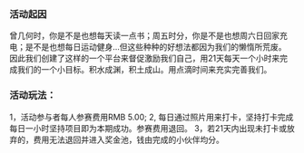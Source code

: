 ### 活动起因
曾几何时，你是不是也想每天读一点书；周五时分，你是不是也想周六日回家充电；是不是也想每日运动健身…但这些种种的好想法都因为我们的懒惰所荒废。
 因此我们创建了这样的一个平台来督促激励我们自己，用21天每天一个小时来完成我们的一个小目标。积水成渊，积土成山。用点滴时间来充实完善我们。
 
### 活动玩法：
 1，活动参与者每人参赛费用RMB 5.00;
 2,  每日通过照片用来打卡，坚持打卡完成每日一小时坚持项目即为本期成功。参赛费用退回。
 3，若21天内出现未打卡或放弃的，费用无法退回并进入奖金池，钱由完成的小伙伴均分。
